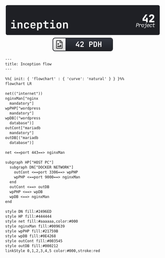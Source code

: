 <div align=center>
  <img src=https://github.com/gawbsouza/42-pdh/blob/main/dark/inception_dark.svg>
  <br>
  <a href=https://github.com/gawbsouza/42-pdh><img src=https://github.com/gawbsouza/42-pdh/blob/main/badge/42pdh_badge.svg></a>
</div>


```mermaid
---
title: Inception flow
---

%%{ init: { 'flowchart' : { 'curve': 'natural' } } }%%
flowchart LR

net(("internet"))
nginxMan["nginx
  mandatory"]
wpPHP["wordpress
  mandatory"]
wpDB[("wordpress
  database")]
outCont["mariadb
  mandatory"]
outDB[("mariadb
  database")]

net <==port 443==> nginxMan

subgraph HP["HOST PC"]
  subgraph DN["DOCKER NETWORK"]
    outCont <==port 3306==> wpPHP
    wpPHP <==port 9000==> nginxMan
  end
  outCont <==> outDB
  wpPHP <==> wpDB
  wpDB <==> nginxMan
end

style DN fill:#2496ED
style HP fill:#444444
style net fill:#aaaaaa,color:#000
style nginxMan fill:#009639
style wpPHP fill:#21759B
style wpDB fill:#0E4268
style outCont fill:#003545
style outDB fill:#000212
linkStyle 0,1,2,3,4,5 color:#000,stroke:red
```

